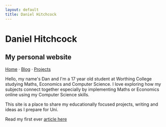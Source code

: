 ```yaml
---
layout: default
title: Daniel Hitchcock
---
```

# Daniel Hitchcock
## My personal website
[Home](/)  ·  [Blog](/blog)  ·  [Projects](/projects)


Hello, my name's Dan and I'm a 17 year old student at Worthing College studying Maths, Economics and Computer Science. I love exploring how my subjects connect together especially by implementing Maths or Economics online using my Computer Science skills.

This site is a place to share my educationally focused projects, writing and ideas as I prepare for Uni.

Read my first ever [article here](/blog)